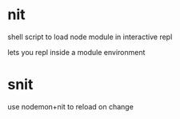 nit
===

shell script to load node module in interactive repl

lets you repl inside a module environment

snit
====

use nodemon+nit to reload on change
